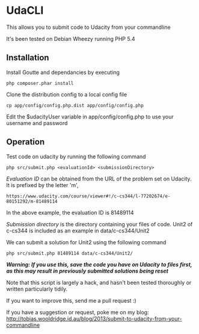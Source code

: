 # UdaCLI

This allows you to submit code to Udacity from your commandline

It's been tested on Debian Wheezy running PHP 5.4

## Installation

Install Goutte and dependancies by executing

    php composer.phar install


Clone the distribution config to a local config file

	cp app/config/config.php.dist app/config/config.php


Edit the $udacityUser variable in app/config/config.php to use your username and password


## Operation

Test code on udacity by running the following command

	php src/submit.php <evaluationId> <submissionDirectory>

*Evaluation ID* can be obtained from the URL of the problem set on Udacity. It is prefixed
by the letter 'm',

    https://www.udacity.com/course/viewer#!/c-cs344/l-77202674/e-80151292/m-81489114

In the above example, the evaluation ID is 81489114

*Submission directory* is the directory containing your files of code. Unit2 of c-cs344 is
included as an example in data/c-cs344/Unit2

We can submit a solution for Unit2 using the following command

	php src/submit.php 81489114 data/c-cs344/Unit2/

***Warning: If you use this, save the code you have on Udacity to files first, as this may
result in previously submitted solutions being reset***


Note that this script is largely a hack, and hasn't been tested thoroughly or written
particularly tidily.


If you want to improve this, send me a pull request :)

If you have a suggestion or request, poke me on my blog: http://tobias.wooldridge.id.au/blog/2013/submit-to-udacity-from-your-commandline
